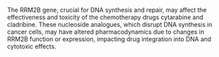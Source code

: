 The RRM2B gene, crucial for DNA synthesis and repair, may affect the effectiveness and toxicity of the chemotherapy drugs cytarabine and cladribine. These nucleoside analogues, which disrupt DNA synthesis in cancer cells, may have altered pharmacodynamics due to changes in RRM2B function or expression, impacting drug integration into DNA and cytotoxic effects.